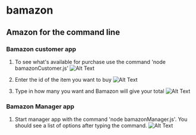 # bamazon

## Amazon for the command line

### Bamazon customer app

1) To see what's available for purchase use the command 'node bamazonCustomer.js'
![Alt Text](https://cl.ly/196bc214147e/Screen%252520Recording%2525202018-11-08%252520at%25252011.17%252520PM.gif)

2) Enter the id of the item you want to buy
![Alt Text](https://cl.ly/789b00edbf83/Screen%252520Recording%2525202018-11-08%252520at%25252011.20%252520PM.gif)
3) Type in how many you want and Bamazon will give your total
![Alt Text](https://cl.ly/92b941780740/Screen%252520Recording%2525202018-11-08%252520at%25252011.22%252520PM.gif)

### Bamazon Manager app

1) Start manager app with the command 'node bamazonManager.js'. You should see a list of options after typing the command.
![Alt Text](https://cl.ly/18344d5bd7af/Screen%252520Recording%2525202018-11-08%252520at%25252011.28%252520PM.gif)

